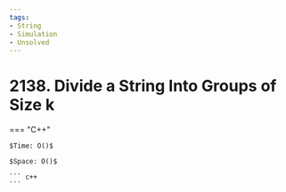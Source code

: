```yaml
---
tags:
- String
- Simulation
- Unsolved
---
```



# 2138. Divide a String Into Groups of Size k

=== "C++"

    $Time: O()$

    $Space: O()$

    ``` c++
    ```